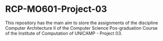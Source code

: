 # RCP-MO601-Project-03
This repository has the main aim to store the assignments of the discipline Computer Architecture II of the Computer Science Pos-graduation Course of the Institute of Computation of UNICAMP - Project 03.
